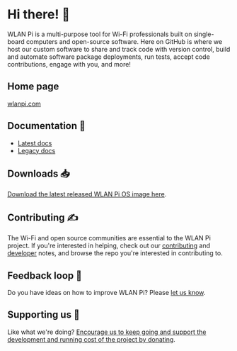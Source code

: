 # Hi there! 👋

WLAN Pi is a multi-purpose tool for Wi-Fi professionals built on single-board computers and open-source software. Here on GitHub is where we host our custom software to share and track code with version control, build and automate software package deployments, run tests, accept code contributions, engage with you, and more!

## Home page

[wlanpi.com](https://www.wlanpi.com/)

## Documentation 📃

* [Latest docs](https://userguide.wlanpi.com/)
* [Legacy docs](https://wlan-pi.github.io/wlanpi-documentation/v2/)

## Downloads 📥

[Download the latest released WLAN Pi OS image here](https://github.com/WLAN-Pi/pi-gen/releases/latest).

## Contributing ✍️

The Wi-Fi and open source communities are essential to the WLAN Pi project. If you're interested in helping, check out our [contributing](https://github.com/WLAN-Pi/.github/blob/main/contributing.md) and [developer](https://github.com/WLAN-Pi/developers) notes, and browse the repo you're interested in contributing to.

## Feedback loop 🎤

Do you have ideas on how to improve WLAN Pi? Please [let us know](https://github.com/wlan-pi/feedback).

## Supporting us 🙏

Like what we're doing? [Encourage us to keep going and support the development and running cost of the project by donating](https://ko-fi.com/wlanpi).
